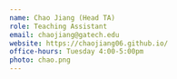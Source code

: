 ```yaml
---
name: Chao Jiang (Head TA)
role: Teaching Assistant
email: chaojiang@gatech.edu
website: https://chaojiang06.github.io/
office-hours: Tuesday 4:00-5:00pm
photo: chao.png
---
```

